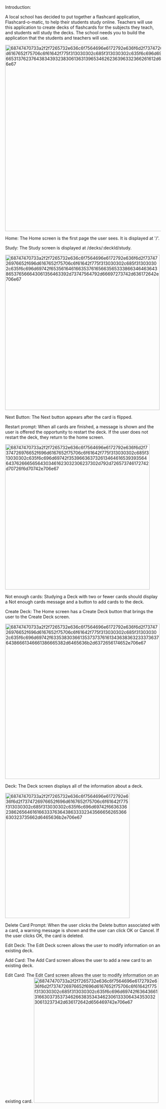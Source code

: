 Introduction:

A local school has decided to put together a flashcard application, Flashcard-o-matic, to help their students study online.
Teachers will use this application to create decks of flashcards for the subjects they teach, and students will study the decks. The school needs you to build the application that the students and teachers will use.

<img width="600" alt="68747470733a2f2f7265732e636c6f7564696e6172792e636f6d2f7374726976652f696d6167652f75706c6f61642f775f313030302c685f313030302c635f6c696d69742f38616436653137623764383439323830613631396534626236396332366261612d686f6d652e706e67" src="https://user-images.githubusercontent.com/98443655/176828796-b956abe2-9369-46ac-8364-9cb037c9f529.png">




Home:
The Home screen is the first page the user sees. It is displayed at '/'.





Study:
The Study screen is displayed at /decks/:deckId/study.

<img width="500" alt="68747470733a2f2f7265732e636c6f7564696e6172792e636f6d2f7374726976652f696d6167652f75706c6f61642f775f313030302c685f313030302c635f6c696d69742f65356164616635376165663565333866346463643865376566643061356463392d73747564792d66697273742d636172642e706e67" src="https://user-images.githubusercontent.com/98443655/176829092-fcee51ed-5646-48ea-93cd-d33f3cb45ddd.png">



Next Button:
The Next button appears after the card is flipped.





Restart prompt:
When all cards are finished, a message is shown and the user is offered the opportunity to restart the deck. If the user does not restart the deck, they return to the home screen.

<img width="468" alt="68747470733a2f2f7265732e636c6f7564696e6172792e636f6d2f7374726976652f696d6167652f75706c6f61642f775f313030302c685f313030302c635f6c696d69742f35396636373261346461653939356464376266656564303461623032306237302d792d726573746172742d70726f6d70742e706e67" src="https://user-images.githubusercontent.com/98443655/176829167-e7f7f13a-f433-46fa-9271-25b8337bf14a.png">




Not enough cards:
Studying a Deck with two or fewer cards should display a Not enough cards message and a button to add cards to the deck.

Create Deck:
The Home screen has a Create Deck button that brings the user to the Create Deck screen.

<img width="500" alt="68747470733a2f2f7265732e636c6f7564696e6172792e636f6d2f7374726976652f696d6167652f75706c6f61642f775f313030302c685f313030302c635f6c696d69742f63353830366135373737616134363836323337363764386661346661386665382d6465636b2d6372656174652e706e67" src="https://user-images.githubusercontent.com/98443655/176829258-278aa62e-a675-45cb-b602-18c850c6375f.png">



Deck:
The Deck screen displays all of the information about a deck.


<img width="403" alt="68747470733a2f2f7265732e636c6f7564696e6172792e636f6d2f7374726976652f696d6167652f75706c6f61642f775f313030302c685f313030302c635f6c696d69742f66363362386265646161663337636438633332343566656265366630323735662d6465636b2e706e67" src="https://user-images.githubusercontent.com/98443655/176829308-f5bba8b4-4ded-4bde-b9eb-3ba48f5b9434.png">

Delete Card Prompt:
When the user clicks the Delete button associated with a card, a warning message is shown and the user can click OK or Cancel. If the user clicks OK, the card is deleted.


Edit Deck:
The Edit Deck screen allows the user to modify information on an existing deck.


Add Card: 
The Add Card screen allows the user to add a new card to an existing deck.


Edit Card:
The Edit Card screen allows the user to modify information on an existing card.
<img width="403" alt="68747470733a2f2f7265732e636c6f7564696e6172792e636f6d2f7374726976652f696d6167652f75706c6f61642f775f313030302c685f313030302c635f6c696d69742f63643661316630373537346266383534346230613330643435303230613237342d636172642d656469742e706e67" src="https://user-images.githubusercontent.com/98443655/176829432-74255fb6-489d-4e11-8512-58f4c31e6289.png">


